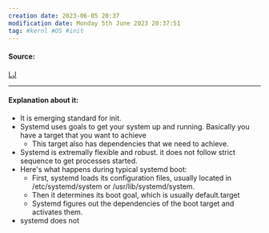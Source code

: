 ```yaml
---
creation date: 2023-06-05 20:37
modification date: Monday 5th June 2023 20:37:51
tag: #kernl #OS #init
---
```


#### Source:
[LJ](https://linuxjourney.com/lesson/systemd-overview)

--------------------------------------

#### Explanation about it:

* It is emerging standard for init.
* Systemd uses goals to get your system up and running. Basically you have a target that you want to achieve 
	* This target also has dependencies that we need to achieve.
* Systemd is extremally flexible and robust. it does not follow strict sequence to get processes started.
* Here's what happens during typical systemd boot:
	* First, systemd loads its configuration files, usually located in /etc/systemd/system or /usr/lib/systemd/system.
	* Then it determines its boot goal, which is usually default.target
	* Systemd figures out the dependencies of the boot target and activates them.
* systemd does not

